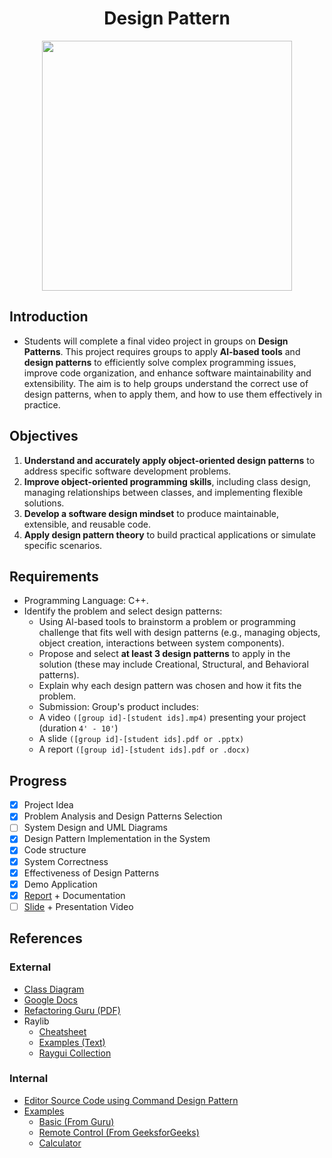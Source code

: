 <h1 align="center">Design Pattern</h1>

<p align="center">
  <img src="https://raw.githubusercontent.com/catppuccin/catppuccin/main/assets/palette/macchiato.png" width="400" />
</p>

## Introduction

- Students will complete a final video project in groups on **Design Patterns**. This project requires groups to
  apply **Al-based tools** and **design patterns** to efficiently solve complex programming issues, improve code
  organization, and enhance software maintainability and extensibility. The aim is to help groups understand
  the correct use of design patterns, when to apply them, and how to use them effectively in practice.

## Objectives

1. **Understand and accurately apply object-oriented design patterns** to address specific software
   development problems.
2. **Improve object-oriented programming skills**, including class design, managing relationships
   between classes, and implementing flexible solutions.
3. **Develop a software design mindset** to produce maintainable, extensible, and reusable code.
4. **Apply design pattern theory** to build practical applications or simulate specific scenarios.

## Requirements

- Programming Language: C++.
- Identify the problem and select design patterns:
  - Using Al-based tools to brainstorm a problem or programming challenge that fits well with design
    patterns (e.g., managing objects, object creation, interactions between system components).
  - Propose and select **at least 3 design patterns** to apply in the solution (these may include
    Creational, Structural, and Behavioral patterns).
  - Explain why each design pattern was chosen and how it fits the problem.
  - Submission: Group's product includes:
  - A video `([group id]-[student ids].mp4)` presenting your project (duration `4' - 10'`)
  - A slide `([group id]-[student ids].pdf or .pptx)`
  - A report `([group id]-[student ids].pdf or .docx)`

## Progress

- [x] Project Idea
- [x] Problem Analysis and Design Patterns Selection
- [ ] System Design and UML Diagrams
- [x] Design Pattern Implementation in the System
- [x] Code structure
- [x] System Correctness
- [x] Effectiveness of Design Patterns
- [x] Demo Application
- [x] [Report](./report/) + Documentation
- [ ] [Slide](./slide/) + Presentation Video

## References

### External

- [Class Diagram](https://www.youtube.com/watch?v=oBykLn64AUc)
- [Google Docs](https://docs.google.com/document/d/15TcY6pMLa6TX5yh1ZzohrWlP5h4e0eEz0bof7O6rhNQ/edit)
- [Refactoring Guru (PDF)](https://drive.google.com/file/d/16rFOFMC4pIhXA9Vhczq5nJKG7FLvJyHC/view)
- Raylib
  - [Cheatsheet](https://www.raylib.com/cheatsheet/cheatsheet.html)
  - [Examples (Text)](https://www.raylib.com/examples.html)
  - [Raygui Collection](https://raylibtech.itch.io/)

### Internal

- [Editor Source Code using Command Design Pattern](./src/editor/)
- [Examples](./src/examples/)
  - [Basic (From Guru)](./src/examples/demo/main.cpp)
  - [Remote Control (From GeeksforGeeks)](./src/examples/gfg/)
  - [Calculator](./src/examples/calc/)
